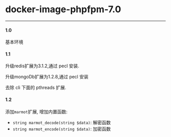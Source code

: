 # docker-image-phpfpm-7.0

---

#### 1.0

基本环境

#### 1.1

升级redis扩展为3.1.2,通过 pecl 安装.

升级mongoDb扩展为1.2.8,通过 pecl 安装

去除 cli 下面的 pthreads 扩展.

#### 1.2

添加`marmot`扩展, 增加内置函数:

* `string marmot_decode(string $data)`: 解密函数
* `string marmot_encode(string $data)`: 加密函数